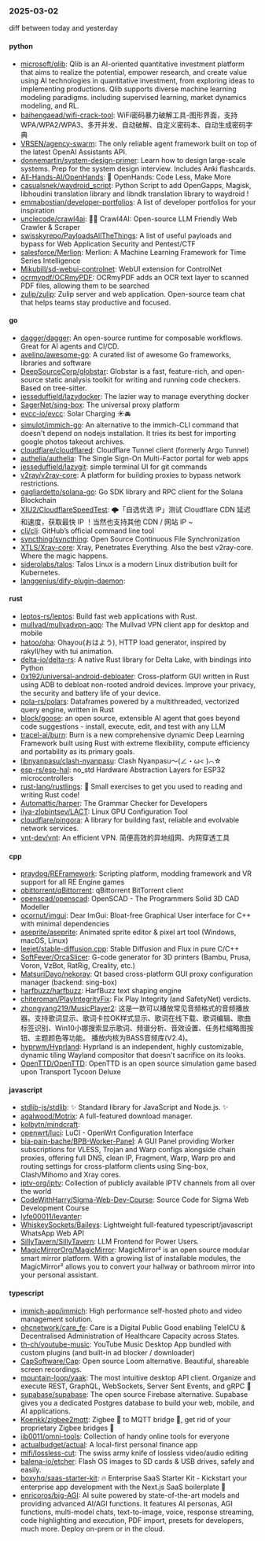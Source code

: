 ### 2025-03-02
diff between today and yesterday

#### python
* [microsoft/qlib](https://github.com/microsoft/qlib): Qlib is an AI-oriented quantitative investment platform that aims to realize the potential, empower research, and create value using AI technologies in quantitative investment, from exploring ideas to implementing productions. Qlib supports diverse machine learning modeling paradigms. including supervised learning, market dynamics modeling, and RL.
* [baihengaead/wifi-crack-tool](https://github.com/baihengaead/wifi-crack-tool): WiFi密码暴力破解工具-图形界面，支持WPA/WPA2/WPA3、多开并发、自动破解、自定义密码本、自动生成密码字典
* [VRSEN/agency-swarm](https://github.com/VRSEN/agency-swarm): The only reliable agent framework built on top of the latest OpenAI Assistants API.
* [donnemartin/system-design-primer](https://github.com/donnemartin/system-design-primer): Learn how to design large-scale systems. Prep for the system design interview. Includes Anki flashcards.
* [All-Hands-AI/OpenHands](https://github.com/All-Hands-AI/OpenHands): 🙌 OpenHands: Code Less, Make More
* [casualsnek/waydroid_script](https://github.com/casualsnek/waydroid_script): Python Script to add OpenGapps, Magisk, libhoudini translation library and libndk translation library to waydroid !
* [emmabostian/developer-portfolios](https://github.com/emmabostian/developer-portfolios): A list of developer portfolios for your inspiration
* [unclecode/crawl4ai](https://github.com/unclecode/crawl4ai): 🚀🤖 Crawl4AI: Open-source LLM Friendly Web Crawler & Scraper
* [swisskyrepo/PayloadsAllTheThings](https://github.com/swisskyrepo/PayloadsAllTheThings): A list of useful payloads and bypass for Web Application Security and Pentest/CTF
* [salesforce/Merlion](https://github.com/salesforce/Merlion): Merlion: A Machine Learning Framework for Time Series Intelligence
* [Mikubill/sd-webui-controlnet](https://github.com/Mikubill/sd-webui-controlnet): WebUI extension for ControlNet
* [ocrmypdf/OCRmyPDF](https://github.com/ocrmypdf/OCRmyPDF): OCRmyPDF adds an OCR text layer to scanned PDF files, allowing them to be searched
* [zulip/zulip](https://github.com/zulip/zulip): Zulip server and web application. Open-source team chat that helps teams stay productive and focused.

#### go
* [dagger/dagger](https://github.com/dagger/dagger): An open-source runtime for composable workflows. Great for AI agents and CI/CD.
* [avelino/awesome-go](https://github.com/avelino/awesome-go): A curated list of awesome Go frameworks, libraries and software
* [DeepSourceCorp/globstar](https://github.com/DeepSourceCorp/globstar): Globstar is a fast, feature-rich, and open-source static analysis toolkit for writing and running code checkers. Based on tree-sitter.
* [jesseduffield/lazydocker](https://github.com/jesseduffield/lazydocker): The lazier way to manage everything docker
* [SagerNet/sing-box](https://github.com/SagerNet/sing-box): The universal proxy platform
* [evcc-io/evcc](https://github.com/evcc-io/evcc): Solar Charging ☀️🚘
* [simulot/immich-go](https://github.com/simulot/immich-go): An alternative to the immich-CLI command that doesn't depend on nodejs installation. It tries its best for importing google photos takeout archives.
* [cloudflare/cloudflared](https://github.com/cloudflare/cloudflared): Cloudflare Tunnel client (formerly Argo Tunnel)
* [authelia/authelia](https://github.com/authelia/authelia): The Single Sign-On Multi-Factor portal for web apps
* [jesseduffield/lazygit](https://github.com/jesseduffield/lazygit): simple terminal UI for git commands
* [v2ray/v2ray-core](https://github.com/v2ray/v2ray-core): A platform for building proxies to bypass network restrictions.
* [gagliardetto/solana-go](https://github.com/gagliardetto/solana-go): Go SDK library and RPC client for the Solana Blockchain
* [XIU2/CloudflareSpeedTest](https://github.com/XIU2/CloudflareSpeedTest): 🌩「自选优选 IP」测试 Cloudflare CDN 延迟和速度，获取最快 IP ！当然也支持其他 CDN / 网站 IP ~
* [cli/cli](https://github.com/cli/cli): GitHub’s official command line tool
* [syncthing/syncthing](https://github.com/syncthing/syncthing): Open Source Continuous File Synchronization
* [XTLS/Xray-core](https://github.com/XTLS/Xray-core): Xray, Penetrates Everything. Also the best v2ray-core. Where the magic happens.
* [siderolabs/talos](https://github.com/siderolabs/talos): Talos Linux is a modern Linux distribution built for Kubernetes.
* [langgenius/dify-plugin-daemon](https://github.com/langgenius/dify-plugin-daemon): 

#### rust
* [leptos-rs/leptos](https://github.com/leptos-rs/leptos): Build fast web applications with Rust.
* [mullvad/mullvadvpn-app](https://github.com/mullvad/mullvadvpn-app): The Mullvad VPN client app for desktop and mobile
* [hatoo/oha](https://github.com/hatoo/oha): Ohayou(おはよう), HTTP load generator, inspired by rakyll/hey with tui animation.
* [delta-io/delta-rs](https://github.com/delta-io/delta-rs): A native Rust library for Delta Lake, with bindings into Python
* [0x192/universal-android-debloater](https://github.com/0x192/universal-android-debloater): Cross-platform GUI written in Rust using ADB to debloat non-rooted android devices. Improve your privacy, the security and battery life of your device.
* [pola-rs/polars](https://github.com/pola-rs/polars): Dataframes powered by a multithreaded, vectorized query engine, written in Rust
* [block/goose](https://github.com/block/goose): an open source, extensible AI agent that goes beyond code suggestions - install, execute, edit, and test with any LLM
* [tracel-ai/burn](https://github.com/tracel-ai/burn): Burn is a new comprehensive dynamic Deep Learning Framework built using Rust with extreme flexibility, compute efficiency and portability as its primary goals.
* [libnyanpasu/clash-nyanpasu](https://github.com/libnyanpasu/clash-nyanpasu): Clash Nyanpasu～(∠・ω< )⌒☆​
* [esp-rs/esp-hal](https://github.com/esp-rs/esp-hal): no_std Hardware Abstraction Layers for ESP32 microcontrollers
* [rust-lang/rustlings](https://github.com/rust-lang/rustlings): 🦀 Small exercises to get you used to reading and writing Rust code!
* [Automattic/harper](https://github.com/Automattic/harper): The Grammar Checker for Developers
* [ilya-zlobintsev/LACT](https://github.com/ilya-zlobintsev/LACT): Linux GPU Configuration Tool
* [cloudflare/pingora](https://github.com/cloudflare/pingora): A library for building fast, reliable and evolvable network services.
* [vnt-dev/vnt](https://github.com/vnt-dev/vnt): An efficient VPN. 简便高效的异地组网、内网穿透工具

#### cpp
* [praydog/REFramework](https://github.com/praydog/REFramework): Scripting platform, modding framework and VR support for all RE Engine games
* [qbittorrent/qBittorrent](https://github.com/qbittorrent/qBittorrent): qBittorrent BitTorrent client
* [openscad/openscad](https://github.com/openscad/openscad): OpenSCAD - The Programmers Solid 3D CAD Modeller
* [ocornut/imgui](https://github.com/ocornut/imgui): Dear ImGui: Bloat-free Graphical User interface for C++ with minimal dependencies
* [aseprite/aseprite](https://github.com/aseprite/aseprite): Animated sprite editor & pixel art tool (Windows, macOS, Linux)
* [leejet/stable-diffusion.cpp](https://github.com/leejet/stable-diffusion.cpp): Stable Diffusion and Flux in pure C/C++
* [SoftFever/OrcaSlicer](https://github.com/SoftFever/OrcaSlicer): G-code generator for 3D printers (Bambu, Prusa, Voron, VzBot, RatRig, Creality, etc.)
* [MatsuriDayo/nekoray](https://github.com/MatsuriDayo/nekoray): Qt based cross-platform GUI proxy configuration manager (backend: sing-box)
* [harfbuzz/harfbuzz](https://github.com/harfbuzz/harfbuzz): HarfBuzz text shaping engine
* [chiteroman/PlayIntegrityFix](https://github.com/chiteroman/PlayIntegrityFix): Fix Play Integrity (and SafetyNet) verdicts.
* [zhongyang219/MusicPlayer2](https://github.com/zhongyang219/MusicPlayer2): 这是一款可以播放常见音频格式的音频播放器。支持歌词显示、歌词卡拉OK样式显示、歌词在线下载、歌词编辑、歌曲标签识别、Win10小娜搜索显示歌词、频谱分析、音效设置、任务栏缩略图按钮、主题颜色等功能。 播放内核为BASS音频库(V2.4)。
* [hyprwm/Hyprland](https://github.com/hyprwm/Hyprland): Hyprland is an independent, highly customizable, dynamic tiling Wayland compositor that doesn't sacrifice on its looks.
* [OpenTTD/OpenTTD](https://github.com/OpenTTD/OpenTTD): OpenTTD is an open source simulation game based upon Transport Tycoon Deluxe

#### javascript
* [stdlib-js/stdlib](https://github.com/stdlib-js/stdlib): ✨ Standard library for JavaScript and Node.js. ✨
* [agalwood/Motrix](https://github.com/agalwood/Motrix): A full-featured download manager.
* [kolbytn/mindcraft](https://github.com/kolbytn/mindcraft): 
* [openwrt/luci](https://github.com/openwrt/luci): LuCI - OpenWrt Configuration Interface
* [bia-pain-bache/BPB-Worker-Panel](https://github.com/bia-pain-bache/BPB-Worker-Panel): A GUI Panel providing Worker subscriptions for VLESS, Trojan and Warp configs alongside chain proxies, offering full DNS, clean IP, Fragment, Warp, Warp pro and routing settings for cross-platform clients using Sing-box, Clash/Mihomo and Xray cores.
* [iptv-org/iptv](https://github.com/iptv-org/iptv): Collection of publicly available IPTV channels from all over the world
* [CodeWithHarry/Sigma-Web-Dev-Course](https://github.com/CodeWithHarry/Sigma-Web-Dev-Course): Source Code for Sigma Web Development Course
* [lyfe00011/levanter](https://github.com/lyfe00011/levanter): 
* [WhiskeySockets/Baileys](https://github.com/WhiskeySockets/Baileys): Lightweight full-featured typescript/javascript WhatsApp Web API
* [SillyTavern/SillyTavern](https://github.com/SillyTavern/SillyTavern): LLM Frontend for Power Users.
* [MagicMirrorOrg/MagicMirror](https://github.com/MagicMirrorOrg/MagicMirror): MagicMirror² is an open source modular smart mirror platform. With a growing list of installable modules, the MagicMirror² allows you to convert your hallway or bathroom mirror into your personal assistant.

#### typescript
* [immich-app/immich](https://github.com/immich-app/immich): High performance self-hosted photo and video management solution.
* [ohcnetwork/care_fe](https://github.com/ohcnetwork/care_fe): Care is a Digital Public Good enabling TeleICU & Decentralised Administration of Healthcare Capacity across States.
* [th-ch/youtube-music](https://github.com/th-ch/youtube-music): YouTube Music Desktop App bundled with custom plugins (and built-in ad blocker / downloader)
* [CapSoftware/Cap](https://github.com/CapSoftware/Cap): Open source Loom alternative. Beautiful, shareable screen recordings.
* [mountain-loop/yaak](https://github.com/mountain-loop/yaak): The most intuitive desktop API client. Organize and execute REST, GraphQL, WebSockets, Server Sent Events, and gRPC 🦬
* [supabase/supabase](https://github.com/supabase/supabase): The open source Firebase alternative. Supabase gives you a dedicated Postgres database to build your web, mobile, and AI applications.
* [Koenkk/zigbee2mqtt](https://github.com/Koenkk/zigbee2mqtt): Zigbee 🐝 to MQTT bridge 🌉, get rid of your proprietary Zigbee bridges 🔨
* [iib0011/omni-tools](https://github.com/iib0011/omni-tools): Collection of handy online tools for everyone
* [actualbudget/actual](https://github.com/actualbudget/actual): A local-first personal finance app
* [mifi/lossless-cut](https://github.com/mifi/lossless-cut): The swiss army knife of lossless video/audio editing
* [balena-io/etcher](https://github.com/balena-io/etcher): Flash OS images to SD cards & USB drives, safely and easily.
* [boxyhq/saas-starter-kit](https://github.com/boxyhq/saas-starter-kit): 🔥 Enterprise SaaS Starter Kit - Kickstart your enterprise app development with the Next.js SaaS boilerplate 🚀
* [enricoros/big-AGI](https://github.com/enricoros/big-AGI): AI suite powered by state-of-the-art models and providing advanced AI/AGI functions. It features AI personas, AGI functions, multi-model chats, text-to-image, voice, response streaming, code highlighting and execution, PDF import, presets for developers, much more. Deploy on-prem or in the cloud.
